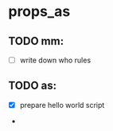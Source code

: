 # props_as


## TODO mm:

- [ ] write down who rules

## TODO as:
- [x] prepare hello world script
- 